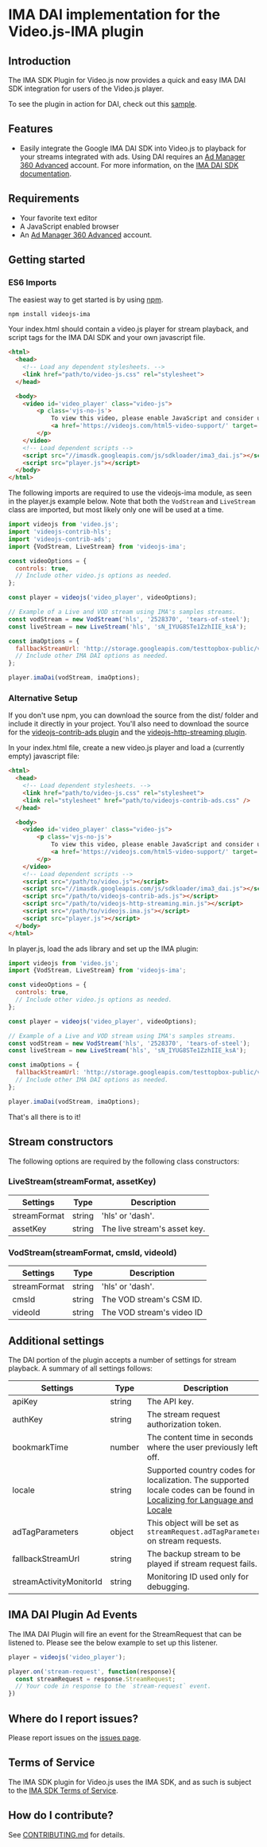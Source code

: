 # IMA DAI implementation for the Video.js-IMA plugin

## Introduction
The IMA SDK Plugin for Video.js now provides a quick and easy IMA DAI SDK integration
for users of the Video.js player.

To see the plugin in action for DAI, check out this
[sample](//googleads.github.io/videojs-ima/examples/dai).

## Features
- Easily integrate the Google IMA DAI SDK into Video.js to playback for your
streams integrated with ads. Using DAI requires an 
[Ad Manager 360 Advanced](//support.google.com/admanager/answer/3485387) account.
For more information, on the 
[IMA DAI SDK documentation](//developers.google.com/interactive-media-ads/docs/sdks/html5/dai). 

## Requirements
  - Your favorite text editor
  - A JavaScript enabled browser
  - An [Ad Manager 360 Advanced](//support.google.com/admanager/answer/3485387) account.

## Getting started

### ES6 Imports
The easiest way to get started is by using [npm](//www.npmjs.org/).

```
npm install videojs-ima
```

Your index.html should contain a video.js player for stream playback, and script tags for
the IMA DAI SDK and your own javascript file.

```html
<html>
  <head>
    <!-- Load any dependent stylesheets. -->
    <link href="path/to/video-js.css" rel="stylesheet">
  </head>

  <body>
    <video id='video_player' class="video-js">
        <p class='vjs-no-js'>
            To view this video, please enable JavaScript and consider upgrading to a web browser that
            <a href='https://videojs.com/html5-video-support/' target='_blank'>supports HTML5 video</a>
        </p>
    </video>
    <!-- Load dependent scripts -->
    <script src="//imasdk.googleapis.com/js/sdkloader/ima3_dai.js"></script>
    <script src="player.js"></script>
  </body>
</html>
```

The following imports are required to use the videojs-ima module, as seen in the player.js example below.
Note that both the `VodStream` and `LiveStream` class are imported, but most likely only one will be used
at a time.

```javascript
import videojs from 'video.js';
import 'videojs-contrib-hls';
import 'videojs-contrib-ads';
import {VodStream, LiveStream} from 'videojs-ima';

const videoOptions = {
  controls: true,
  // Include other video.js options as needed.
};

const player = videojs('video_player', videoOptions);

// Example of a Live and VOD stream using IMA's samples streams.
const vodStream = new VodStream('hls', '2528370', 'tears-of-steel');
const liveStream = new LiveStream('hls', 'sN_IYUG8STe1ZzhIIE_ksA');

const imaOptions = {
  fallbackStreamUrl: 'http://storage.googleapis.com/testtopbox-public/video_content/bbb/master.m3u8',
  // Include other IMA DAI options as needed.
};

player.imaDai(vodStream, imaOptions);
```

### Alternative Setup
If you don't use npm, you can download the source from the dist/ folder and
include it directly in your project. You'll also need to download the source for
the [videojs-contrib-ads plugin](//github.com/videojs/videojs-contrib-ads) and
the [videojs-http-streaming plugin](//github.com/videojs/http-streaming).

In your index.html file, create a new video.js player and load a (currently
empty) javascript file:

```html
<html>
  <head>
    <!-- Load dependent stylesheets. -->
    <link href="path/to/video-js.css" rel="stylesheet">
    <link rel="stylesheet" href="path/to/videojs-contrib-ads.css" />
  </head>

  <body>
    <video id='video_player' class="video-js">
        <p class='vjs-no-js'>
            To view this video, please enable JavaScript and consider upgrading to a web browser that
            <a href='https://videojs.com/html5-video-support/' target='_blank'>supports HTML5 video</a>
        </p>
    </video>
    <!-- Load dependent scripts -->
    <script src="/path/to/video.js"></script>
    <script src="//imasdk.googleapis.com/js/sdkloader/ima3_dai.js"></script>
    <script src="/path/to/videojs-contrib-ads.js"></script>
    <script src="/path/to/videojs-http-streaming.min.js"></script>
    <script src="/path/to/videojs.ima.js"></script>
    <script src="player.js"></script>
  </body>
</html>
```

In player.js, load the ads library and set up the IMA plugin:

```javascript
import videojs from 'video.js';
import {VodStream, LiveStream} from 'videojs-ima';

const videoOptions = {
  controls: true,
  // Include other video.js options as needed.
};

const player = videojs('video_player', videoOptions);

// Example of a Live and VOD stream using IMA's samples streams.
const vodStream = new VodStream('hls', '2528370', 'tears-of-steel');
const liveStream = new LiveStream('hls', 'sN_IYUG8STe1ZzhIIE_ksA');

const imaOptions = {
  fallbackStreamUrl: 'http://storage.googleapis.com/testtopbox-public/video_content/bbb/master.m3u8',
  // Include other IMA DAI options as needed.
};

player.imaDai(vodStream, imaOptions);
```

That's all there is to it!

## Stream constructors
The following options are required by the following class constructors:

### LiveStream(streamFormat, assetKey)

| Settings | Type | Description |
|----------|------|-------------|
| streamFormat | string | 'hls' or 'dash'. |
| assetKey | string | The live stream's asset key. |

### VodStream(streamFormat, cmsId, videoId)

| Settings | Type | Description |
|----------|------|-------------|
| streamFormat | string | 'hls' or 'dash'. |
| cmsId | string | The VOD stream's CSM ID. |
| videoId | string | The VOD stream's video ID |

## Additional settings
The DAI portion of the plugin accepts a number of settings for stream playback. A summary of all settings
follows:

| Settings | Type | Description |
|----------|------|-------------|
| apiKey | string | The API key. |
| authKey | string | The stream request authorization token. |
| bookmarkTime | number | The content time in seconds where the user previously left off. |
| locale | string | Supported country codes for localization. The supported locale codes can be found in [Localizing for Language and Locale](//developers.google.com/interactive-media-ads/docs/sdks/html5/client-side/localization) |
| adTagParameters | object | This object will be set as `streamRequest.adTagParameters` on stream requests. |
| fallbackStreamUrl | string | The backup stream to be played if stream request fails. |
| streamActivityMonitorId | string | Monitoring ID used only for debugging. |

## IMA DAI Plugin Ad Events
The IMA DAI Plugin will fire an event for the StreamRequest that can be listened to. Please see the below
example to set up this listener.

```javascript
player = videojs('video_player');

player.on('stream-request', function(response){
  const streamRequest = response.StreamRequest;
  // Your code in response to the `stream-request` event.
})
```

## Where do I report issues?
Please report issues on the [issues page](../../issues).

## Terms of Service
The IMA SDK plugin for Video.js uses the IMA SDK, and as such is subject to the
[IMA SDK Terms of Service](//developers.google.com/interactive-media-ads/docs/sdks/html5/client-side/terms).

## How do I contribute?
See [CONTRIBUTING.md](CONTRIBUTING.md) for details.
